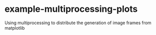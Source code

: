 # example-multiprocessing-plots
Using multiprocessing to distribute the generation of image frames from matplotlib
